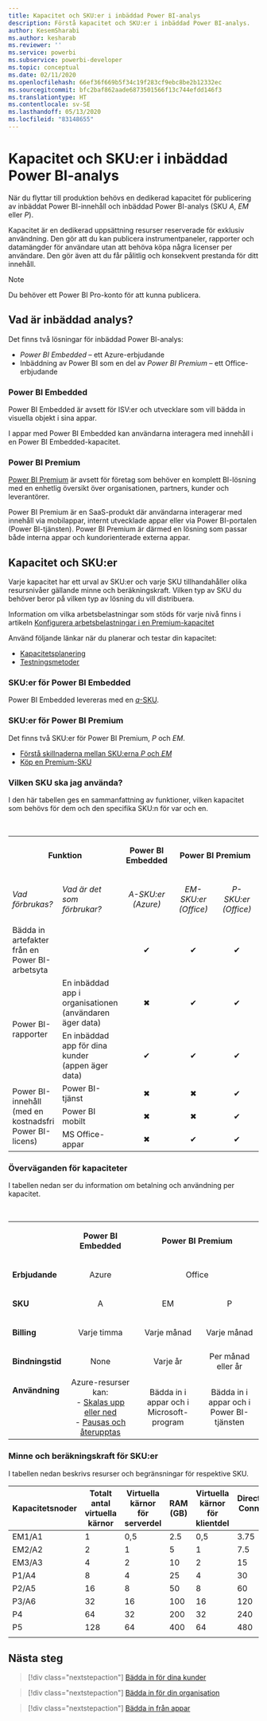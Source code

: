 ```yaml
---
title: Kapacitet och SKU:er i inbäddad Power BI-analys
description: Förstå kapacitet och SKU:er i inbäddad Power BI-analys.
author: KesemSharabi
ms.author: kesharab
ms.reviewer: ''
ms.service: powerbi
ms.subservice: powerbi-developer
ms.topic: conceptual
ms.date: 02/11/2020
ms.openlocfilehash: 66ef36f669b5f34c19f283cf9ebc8be2b12332ec
ms.sourcegitcommit: bfc2baf862aade6873501566f13c744efdd146f3
ms.translationtype: HT
ms.contentlocale: sv-SE
ms.lasthandoff: 05/13/2020
ms.locfileid: "83148655"
---
```

# <a name="capacity-and-skus-in-power-bi-embedded-analytics"></a>Kapacitet och SKU:er i inbäddad Power BI-analys

När du flyttar till produktion behövs en dedikerad kapacitet för publicering av inbäddat Power BI-innehåll och inbäddad Power BI-analys (SKU *A*, *EM* eller *P*).

Kapacitet är en dedikerad uppsättning resurser reserverade för exklusiv användning. Den gör att du kan publicera instrumentpaneler, rapporter och datamängder för användare utan att behöva köpa några licenser per användare. Den gör även att du får pålitlig och konsekvent prestanda för ditt innehåll.

>[!NOTE]
>Du behöver ett Power BI Pro-konto för att kunna publicera.

## <a name="what-is-embedded-analytics"></a>Vad är inbäddad analys?

Det finns två lösningar för inbäddad Power BI-analys:
* *Power BI Embedded* – ett Azure-erbjudande
* Inbäddning av Power BI som en del av *Power BI Premium* – ett Office-erbjudande

### <a name="power-bi-embedded"></a>Power BI Embedded

Power BI Embedded är avsett för ISV:er och utvecklare som vill bädda in visuella objekt i sina appar.

I appar med Power BI Embedded kan användarna interagera med innehåll i en Power BI Embedded-kapacitet.

### <a name="power-bi-premium"></a>Power BI Premium

[Power BI Premium](../../admin/service-premium-what-is.md) är avsett för företag som behöver en komplett BI-lösning med en enhetlig översikt över organisationen, partners, kunder och leverantörer.

Power BI Premium är en SaaS-produkt där användarna interagerar med innehåll via mobilappar, internt utvecklade appar eller via Power BI-portalen (Power BI-tjänsten). Power BI Premium är därmed en lösning som passar både interna appar och kundorienterade externa appar.

## <a name="capacity-and-skus"></a>Kapacitet och SKU:er

Varje kapacitet har ett urval av SKU:er och varje SKU tillhandahåller olika resursnivåer gällande minne och beräkningskraft. Vilken typ av SKU du behöver beror på vilken typ av lösning du vill distribuera.

Information om vilka arbetsbelastningar som stöds för varje nivå finns i artikeln [Konfigurera arbetsbelastningar i en Premium-kapacitet](../../admin/service-admin-premium-workloads.md)

Använd följande länkar när du planerar och testar din kapacitet:
* [Kapacitetsplanering](embedded-capacity-planning.md)
* [Testningsmetoder](../../admin/service-premium-capacity-optimize.md#testing-approaches)

### <a name="power-bi-embedded-skus"></a>SKU:er för Power BI Embedded

Power BI Embedded levereras med en [*a*-SKU](../../admin/service-admin-premium-purchase.md#purchase-a-skus-for-testing-and-other-scenarios).

### <a name="power-bi-premium-skus"></a>SKU:er för Power BI Premium

Det finns två SKU:er för Power BI Premium, *P* och *EM*.
* [Förstå skillnaderna mellan SKU:erna *P* och *EM* ](../../admin/service-premium-what-is.md#subscriptions-and-licensing)
* [Köp en Premium-SKU](../../admin/service-admin-premium-purchase.md)

### <a name="which-sku-should-i-use"></a>Vilken SKU ska jag använda?

I den här tabellen ges en sammanfattning av funktioner, vilken kapacitet som behövs för dem och den specifika SKU:n för var och en. 

</br>
<table>
<col width="20%">
<col width="20%">
<col width="20%">
<col width="20%">
<col width="20%">
<tbody>
<tr>
<td style="text-align: center"; colspan="2"><p><b>Funktion</b></p></td>
<td style="text-align: center">
<p><b>Power BI Embedded</b></p>
</td>
<td style="text-align: center"; colspan="2">
<p><b>Power BI Premium</b></p>
</td>
</tr>
<tr>
<td><p><em>Vad förbrukas?</em><p></td>
<td><p><em>Vad är det som förbrukar?</em><p></td>
<td style="text-align: center"><p><em>A-SKU:er</br>(Azure)</em></p></td>
<td style="text-align: center"><p><em>EM-SKU:er</br>(Office)</em></p></td>
<td style="text-align: center"><p><em>P-SKU:er</br>(Office)</em></p></td>
</tr>
<tr>
<td>Bädda in artefakter från en Power BI-arbetsyta</td>
<td>
</td>
<td style="text-align: center">✔</td>
<td style="text-align: center">✔</td>
<td style="text-align: center">✔</td>
</tr>
<tr>
<td rowspan="2">Power BI-rapporter</td>
<td>En inbäddad app i organisationen</br>(användaren äger data)</td>
<td style="text-align: center">✖</td>
<td style="text-align: center">✔</td>
<td style="text-align: center">✔</td>
</tr>
<tr>
<td>En inbäddad app för dina kunder</br>(appen äger data)</td>
<td style="text-align: center">✔</td>
<td style="text-align: center">✔</td>
<td style="text-align: center">✔</td>
</tr>
<tr>
<td rowspan="3">Power BI-innehåll<br>(med en kostnadsfri Power BI-licens)</td>
<td>Power BI-tjänst</td>
<td style="text-align: center">✖</td>
<td style="text-align: center">✖</td>
<td style="text-align: center">✔</td>
</tr>
<tr>
<td>Power BI mobilt</td>
<td style="text-align: center">✖</td>
<td style="text-align: center">✖</td>
<td style="text-align: center">✔</td>
</tr>
<tr>
<td>MS Office-appar</td>
<td style="text-align: center">✖</td>
<td style="text-align: center">✔</td>
<td style="text-align: center">✔</td>
</tr>
</tbody>
</table>

### <a name="capacity-considerations"></a>Överväganden för kapaciteter

I tabellen nedan ser du information om betalning och användning per kapacitet.

</br>
<table>
<tbody>
<tr>
<td></td>
<td style="text-align: center;"><p><strong>Power BI Embedded</strong></p></td>
<td style="text-align: center;" colspan="2"><p><strong>Power BI Premium</strong></p></td>
</tr>
<tr>
<td><p><strong>Erbjudande</strong></p></td>
<td style="text-align: center;"><p>Azure</p></td>
<td style="text-align: center;" colspan="2"><p>Office</p></td>
</tr>
<tr>
<td><p><strong>SKU</strong></p></td>
<td style="text-align: center;"><p>A</p></td>
<td style="text-align: center;"><p>EM</p></td>
<td style="text-align: center;"><p>P</p></td>
</tr>
<tr>
<td><p><strong>Billing</strong></td>
<td style="text-align: center;">Varje timma</td>
<td style="text-align: center;">Varje månad</td>
<td style="text-align: center;">Varje månad</td>
</tr>
<tr>
<td><p><strong>Bindningstid</strong></td>
<td style="text-align: center;">None</td>
<td style="text-align: center;">Varje år</td>
<td style="text-align: center;">Per månad eller år</td>
</tr>
<tr>
<td valign="top"><p><strong>Användning</strong></td>
<td style="text-align: center;">Azure-resurser kan:</br>- <a href="azure-pbie-scale-capacity.md">Skalas upp eller ned</a></br>- <a href="azure-pbie-pause-start.md">Pausas och återupptas</a>
</td>
<td style="text-align: center;">Bädda in i appar och i</br> Microsoft-program</td>
<td style="text-align: center;">Bädda in i appar och i</br> Power BI-tjänsten</td>
</tr>
</tbody>
</table>

### <a name="sku-memory-and-computing-power"></a>Minne och beräkningskraft för SKU:er

I tabellen nedan beskrivs resurser och begränsningar för respektive SKU.

| Kapacitetsnoder | Totalt antal virtuella kärnor | Virtuella kärnor för serverdel | RAM (GB) | Virtuella kärnor för klientdel | DirectQuery/Live Connection (per sek) | Modellens uppdateringsparallellitet |
| --- | --- | --- | --- | --- | --- | --- |
| EM1/A1 | 1 | 0,5 | 2.5 | 0,5 | 3.75 | 1 |
| EM2/A2 | 2 | 1 | 5 | 1 | 7.5 | 2 |
| EM3/A3 | 4 | 2 | 10 | 2 | 15 | 3 |
| P1/A4 | 8 | 4 | 25 | 4 | 30 | 6 |
| P2/A5 | 16 | 8 | 50 | 8 | 60 | 12 |
| P3/A6 | 32 | 16 | 100 | 16 | 120 | 24 |
| P4 | 64 | 32 | 200 | 32 | 240 | 48 |
| P5 | 128 | 64 | 400 | 64 | 480 | 96 |
| | | | | | | |

## <a name="next-steps"></a>Nästa steg

> [!div class="nextstepaction"]
>[Bädda in för dina kunder](embed-sample-for-customers.md)

> [!div class="nextstepaction"]
>[Bädda in för din organisation](embed-sample-for-your-organization.md)

> [!div class="nextstepaction"]
> [Bädda in från appar](embed-from-apps.md)